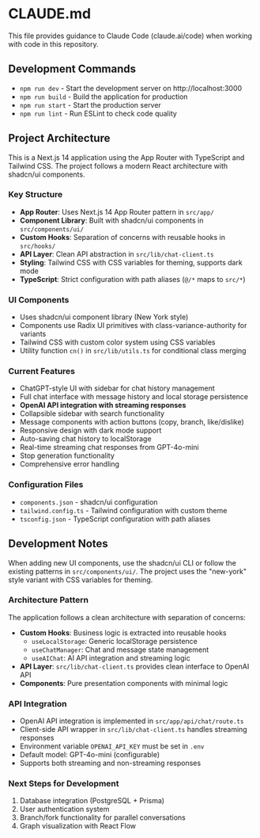 # CLAUDE.md

This file provides guidance to Claude Code (claude.ai/code) when working with code in this repository.

## Development Commands

- `npm run dev` - Start the development server on http://localhost:3000
- `npm run build` - Build the application for production
- `npm run start` - Start the production server
- `npm run lint` - Run ESLint to check code quality

## Project Architecture

This is a Next.js 14 application using the App Router with TypeScript and Tailwind CSS. The project follows a modern React architecture with shadcn/ui components.

### Key Structure
- **App Router**: Uses Next.js 14 App Router pattern in `src/app/`
- **Component Library**: Built with shadcn/ui components in `src/components/ui/`
- **Custom Hooks**: Separation of concerns with reusable hooks in `src/hooks/`
- **API Layer**: Clean API abstraction in `src/lib/chat-client.ts`
- **Styling**: Tailwind CSS with CSS variables for theming, supports dark mode
- **TypeScript**: Strict configuration with path aliases (`@/*` maps to `src/*`)

### UI Components
- Uses shadcn/ui component library (New York style)
- Components use Radix UI primitives with class-variance-authority for variants
- Tailwind CSS with custom color system using CSS variables
- Utility function `cn()` in `src/lib/utils.ts` for conditional class merging

### Current Features
- ChatGPT-style UI with sidebar for chat history management
- Full chat interface with message history and local storage persistence
- **OpenAI API integration with streaming responses**
- Collapsible sidebar with search functionality
- Message components with action buttons (copy, branch, like/dislike)
- Responsive design with dark mode support
- Auto-saving chat history to localStorage
- Real-time streaming chat responses from GPT-4o-mini
- Stop generation functionality
- Comprehensive error handling

### Configuration Files
- `components.json` - shadcn/ui configuration
- `tailwind.config.ts` - Tailwind configuration with custom theme
- `tsconfig.json` - TypeScript configuration with path aliases

## Development Notes

When adding new UI components, use the shadcn/ui CLI or follow the existing patterns in `src/components/ui/`. The project uses the "new-york" style variant with CSS variables for theming.

### Architecture Pattern
The application follows a clean architecture with separation of concerns:

- **Custom Hooks**: Business logic is extracted into reusable hooks
  - `useLocalStorage`: Generic localStorage persistence
  - `useChatManager`: Chat and message state management
  - `useAIChat`: AI API integration and streaming logic
- **API Layer**: `src/lib/chat-client.ts` provides clean interface to OpenAI API
- **Components**: Pure presentation components with minimal logic

### API Integration
- OpenAI API integration is implemented in `src/app/api/chat/route.ts`
- Client-side API wrapper in `src/lib/chat-client.ts` handles streaming responses
- Environment variable `OPENAI_API_KEY` must be set in `.env`
- Default model: GPT-4o-mini (configurable)
- Supports both streaming and non-streaming responses

### Next Steps for Development
1. Database integration (PostgreSQL + Prisma)
2. User authentication system
3. Branch/fork functionality for parallel conversations
4. Graph visualization with React Flow